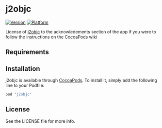 # j2objc

[![Version](https://img.shields.io/cocoapods/v/j2objc.svg?style=flat)](http://cocoapods.org/pods/j2objc)
[![Platform](https://img.shields.io/cocoapods/p/j2objc.svg?style=flat)](http://cocoapods.org/pods/j2objc)

License of [j2objc](https://github.com/google/j2objc) to the acknowledements section of the app if you were to follow the instructions on the [CocoaPods wiki](https://github.com/CocoaPods/CocoaPods/wiki/Acknowledgements)

## Requirements

## Installation

j2objc is available through [CocoaPods](http://cocoapods.org). To install
it, simply add the following line to your Podfile:

```ruby
pod "j2objc"
```

## License

See the LICENSE file for more info.
